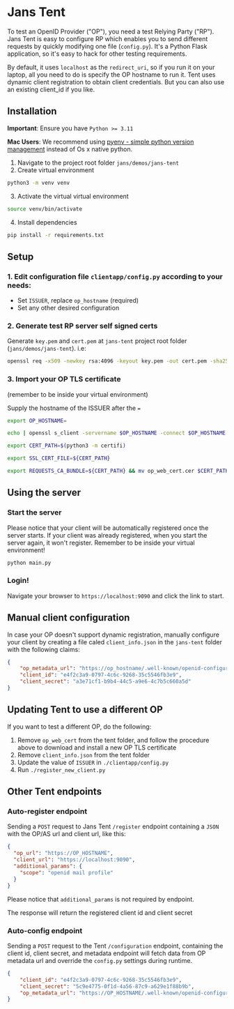 # Jans Tent

To test an OpenID Provider ("OP"), you need a test Relying Party ("RP"). Jans
Tent is easy to configure RP which enables you to send different requests by
quickly modifying one file (`config.py`). It's a Python Flask application,
so it's easy to hack for other testing requirements.

By default, it uses `localhost` as the `redirect_uri`, so if you run it on your
laptop, all you need to do is specify the OP hostname to run it. Tent uses
dynamic client registration to obtain client credentials. But you can also use
an existing client_id if you like.

## Installation

**Important**: Ensure you have `Python >= 3.11`

**Mac Users**: We recommend using [pyenv - simple python version management](https://github.com/pyenv/pyenv) instead of Os x native python.

1. Navigate to the project root folder `jans/demos/jans-tent`
2. Create virtual environment
```bash
python3 -m venv venv
````
3. Activate the virtual virtual environment
```bash
source venv/bin/activate
```
4. Install dependencies
```bash
pip install -r requirements.txt
```

## Setup

### 1. Edit configuration file `clientapp/config.py` according to your needs:
  * Set `ISSUER`, replace `op_hostname` (required)
  * Set any other desired configuration

### 2. Generate test RP server self signed certs

Generate `key.pem` and `cert.pem` at `jans-tent` project root folder (`jans/demos/jans-tent`). i.e:
```bash
openssl req -x509 -newkey rsa:4096 -keyout key.pem -out cert.pem -sha256 -days 365 -nodes
```

### 3. Import your OP TLS certificate

(remember to be inside your virtual environment)

Supply the hostname of the ISSUER after the `=`

```bash
export OP_HOSTNAME=
```

```bash
echo | openssl s_client -servername $OP_HOSTNAME -connect $OP_HOSTNAME:443 | sed -ne  '/-BEGIN CERTIFICATE-/,/-END CERTIFICATE-/p' > op_web_cert.cer
```

```bash
export CERT_PATH=$(python3 -m certifi)
```

```bash
export SSL_CERT_FILE=${CERT_PATH}
```

```bash
export REQUESTS_CA_BUNDLE=${CERT_PATH} && mv op_web_cert.cer $CERT_PATH
```

## Using the server

### Start the server

Please notice that your client will be automatically registered once the server
starts. If your client was already registered, when you start the server again,
it won't register. Remember to be inside your virtual environment!

```bash
python main.py
```

### Login!

Navigate your browser to `https://localhost:9090` and click the link to start.

## Manual client configuration

In case your OP doesn't support dynamic registration, manually configure your
client by creating a file caled `client_info.json` in the `jans-tent` folder
with the following claims:

```json
{
    "op_metadata_url": "https://op_hostname/.well-known/openid-configuration",
    "client_id": "e4f2c3a9-0797-4c6c-9268-35c5546fb3e9",
    "client_secret": "a3e71cf1-b9b4-44c5-a9e6-4c7b5c660a5d"
}
```

## Updating Tent to use a different OP

If you want to test a different OP, do the following:

1. Remove `op_web_cert` from the tent folder, and follow the procedure above
to download and install a new OP TLS certificate
2. Remove `client_info.json` from the tent folder
3. Update the value of `ISSUER` in `./clientapp/config.py`
4. Run `./register_new_client.py`

## Other Tent endpoints

### Auto-register endpoint

Sending a `POST` request to Jans Tent `/register` endpoint containing a `JSON`
with the OP/AS url and client url, like this:

```json
{
  "op_url": "https://OP_HOSTNAME",
  "client_url": "https://localhost:9090",
  "additional_params": {
    "scope": "openid mail profile"
  }
}
```
Please notice that `additional_params` is not required by endpoint.

The response will return the registered client id and client secret 

### Auto-config endpoint

Sending a `POST` request to the Tent `/configuration` endpoint, containing the
client id, client secret, and metadata endpoint will fetch data from OP metadata
url and override the `config.py` settings during runtime.

```json
{
    "client_id": "e4f2c3a9-0797-4c6c-9268-35c5546fb3e9",
    "client_secret": "5c9e4775-0f1d-4a56-87c9-a629e1f88b9b",
    "op_metadata_url": "https://OP_HOSTNAME/.well-known/openid-configuration"
}
```
